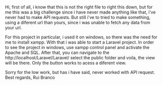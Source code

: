 Hi, first of all, i know that this is not the right file to right this down, but for me this was a big challenge since i have never made anything like that, i've never had to make API requests.
But still i've to tried to make something, using a diferent url than yours, since i was unable to fetch any data from your url.

For this project in particular, i used it on windows, so there was the need for me to install xampp. With that i was able to start a Laravel project.
In order to see the project in windows, use xampp control panel and activate the Apache and SQL. After that, you can navigate to the http://localhost/Laravel/Laravel/ select the public folder and voila, the view will be there. Only the button works to acess a diferent view. 

Sorry for the low work, but has i have said, never worked with API request.
Best regards,
Rui Branco
